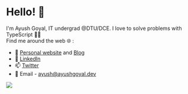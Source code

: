 # Hello! 👋 
I'm Ayush Goyal, IT undergrad @DTU/DCE. I love to solve problems with TypeScript 👨‍💻   
Find me around the web 🌐 :
- 🚀 [Personal website](https://ayushgoyal.dev) and [Blog](https://blog.ayushgoyal.dev)
- 💼 [LinkedIn](https://www.linkedin.com/in/ayush-goyal6624/)
- 📫 [Twitter](https://twitter.com/ayushg1214)
- 💬 Email - ayush@ayushgoyal.dev   

![](https://komarev.com/ghpvc/?username=ayush6624)
